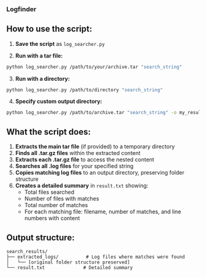 ### Logfinder
## How to use the script:

1. **Save the script** as `log_searcher.py`

2. **Run with a tar file:**
```bash
python log_searcher.py /path/to/your/archive.tar "search_string"
```

3. **Run with a directory:**
```bash
python log_searcher.py /path/to/directory "search_string"
```

4. **Specify custom output directory:**
```bash
python log_searcher.py /path/to/archive.tar "search_string" -o my_results
```

## What the script does:

1. **Extracts the main tar file** (if provided) to a temporary directory
2. **Finds all .tar.gz files** within the extracted content
3. **Extracts each .tar.gz file** to access the nested content
4. **Searches all .log files** for your specified string
5. **Copies matching log files** to an output directory, preserving folder structure
6. **Creates a detailed summary** in `result.txt` showing:
   - Total files searched
   - Number of files with matches
   - Total number of matches
   - For each matching file: filename, number of matches, and line numbers with content

## Output structure:
```
search_results/
├── extracted_logs/          # Log files where matches were found
│   └── [original folder structure preserved]
└── result.txt              # Detailed summary